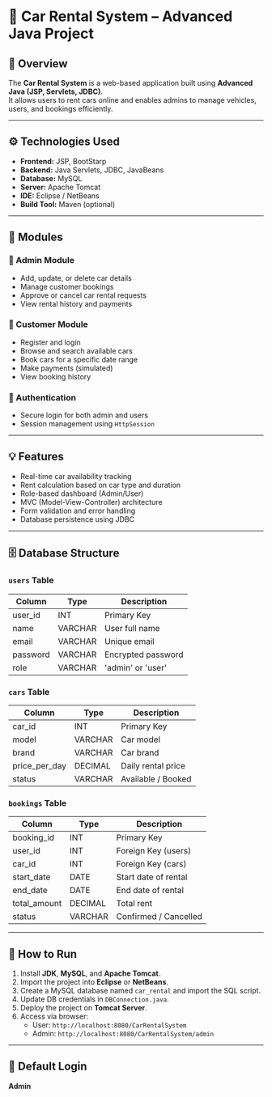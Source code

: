 # 🚗 Car Rental System – Advanced Java Project

## 📘 Overview
The **Car Rental System** is a web-based application built using **Advanced Java (JSP, Servlets, JDBC)**.  
It allows users to rent cars online and enables admins to manage vehicles, users, and bookings efficiently.

---

## ⚙️ Technologies Used
- **Frontend:** JSP, BootStarp
- **Backend:** Java Servlets, JDBC, JavaBeans  
- **Database:** MySQL  
- **Server:** Apache Tomcat  
- **IDE:** Eclipse / NetBeans  
- **Build Tool:** Maven (optional)

---

## 🧩 Modules

### 🔹 Admin Module
- Add, update, or delete car details  
- Manage customer bookings  
- Approve or cancel car rental requests  
- View rental history and payments

### 🔹 Customer Module
- Register and login  
- Browse and search available cars  
- Book cars for a specific date range  
- Make payments (simulated)  
- View booking history

### 🔹 Authentication
- Secure login for both admin and users  
- Session management using `HttpSession`

---

## 💡 Features
- Real-time car availability tracking  
- Rent calculation based on car type and duration  
- Role-based dashboard (Admin/User)  
- MVC (Model-View-Controller) architecture  
- Form validation and error handling  
- Database persistence using JDBC  

---

## 🗄️ Database Structure

### `users` Table
| Column | Type | Description |
|---------|------|-------------|
| user_id | INT | Primary Key |
| name | VARCHAR | User full name |
| email | VARCHAR | Unique email |
| password | VARCHAR | Encrypted password |
| role | VARCHAR | 'admin' or 'user' |

### `cars` Table
| Column | Type | Description |
|---------|------|-------------|
| car_id | INT | Primary Key |
| model | VARCHAR | Car model |
| brand | VARCHAR | Car brand |
| price_per_day | DECIMAL | Daily rental price |
| status | VARCHAR | Available / Booked |

### `bookings` Table
| Column | Type | Description |
|---------|------|-------------|
| booking_id | INT | Primary Key |
| user_id | INT | Foreign Key (users) |
| car_id | INT | Foreign Key (cars) |
| start_date | DATE | Start date of rental |
| end_date | DATE | End date of rental |
| total_amount | DECIMAL | Total rent |
| status | VARCHAR | Confirmed / Cancelled |

---

## 🚀 How to Run

1. Install **JDK**, **MySQL**, and **Apache Tomcat**.  
2. Import the project into **Eclipse** or **NetBeans**.  
3. Create a MySQL database named `car_rental` and import the SQL script.  
4. Update DB credentials in `DBConnection.java`.  
5. Deploy the project on **Tomcat Server**.  
6. Access via browser:  
   - User: `http://localhost:8080/CarRentalSystem`  
   - Admin: `http://localhost:8080/CarRentalSystem/admin`

---

## 🔐 Default Login

**Admin**  
